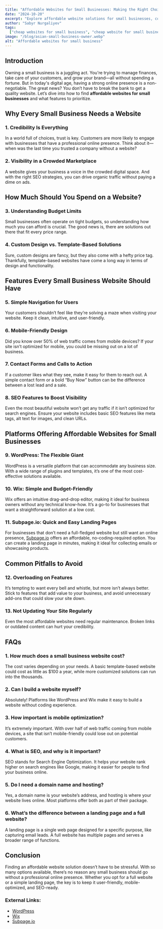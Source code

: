 ```yaml
---
title: "Affordable Websites for Small Businesses: Making the Right Choice"
date: "2024-10-20"
excerpt: "Explore affordable website solutions for small businesses, covering everything from essential features to finding the best deals."
author: "Sabyr Nurgaliyev"
tags:
  ["cheap websites for small business", "cheap website for small business", "sub page", "subpage"]
image: "/blog/asian-small-business-owner.webp"
alt: "Affordable websites for small business"
---
```


## Introduction

Owning a small business is a juggling act. You're trying to manage finances, take care of your customers, and grow your brand—all without spending a fortune. But in today's digital age, having a strong online presence is a non-negotiable. The great news? You don’t have to break the bank to get a quality website. Let’s dive into how to find **affordable websites for small businesses** and what features to prioritize.

## Why Every Small Business Needs a Website

### 1. Credibility Is Everything
In a world full of choices, trust is key. Customers are more likely to engage with businesses that have a professional online presence. Think about it—when was the last time you trusted a company without a website?

### 2. Visibility in a Crowded Marketplace
A website gives your business a voice in the crowded digital space. And with the right SEO strategies, you can drive organic traffic without paying a dime on ads.

## How Much Should You Spend on a Website?

### 3. Understanding Budget Limits
Small businesses often operate on tight budgets, so understanding how much you can afford is crucial. The good news is, there are solutions out there that fit every price range.

### 4. Custom Design vs. Template-Based Solutions
Sure, custom designs are fancy, but they also come with a hefty price tag. Thankfully, template-based websites have come a long way in terms of design and functionality.

## Features Every Small Business Website Should Have

### 5. Simple Navigation for Users
Your customers shouldn’t feel like they’re solving a maze when visiting your website. Keep it clean, intuitive, and user-friendly.

### 6. Mobile-Friendly Design
Did you know over 50% of web traffic comes from mobile devices? If your site isn’t optimized for mobile, you could be missing out on a lot of business.

### 7. Contact Forms and Calls to Action
If a customer likes what they see, make it easy for them to reach out. A simple contact form or a bold “Buy Now” button can be the difference between a lost lead and a sale.

### 8. SEO Features to Boost Visibility
Even the most beautiful website won’t get any traffic if it isn’t optimized for search engines. Ensure your website includes basic SEO features like meta tags, alt text for images, and clean URLs.

## Platforms Offering Affordable Websites for Small Businesses

### 9. WordPress: The Flexible Giant
WordPress is a versatile platform that can accommodate any business size. With a wide range of plugins and templates, it’s one of the most cost-effective solutions available.

### 10. Wix: Simple and Budget-Friendly
Wix offers an intuitive drag-and-drop editor, making it ideal for business owners without any technical know-how. It’s a go-to for businesses that want a straightforward solution at a low cost.

### 11. Subpage.io: Quick and Easy Landing Pages
For businesses that don’t need a full-fledged website but still want an online presence, [Subpage.io](https://subpage.io) offers an affordable, no-coding-required option. You can create a landing page in minutes, making it ideal for collecting emails or showcasing products.

## Common Pitfalls to Avoid

### 12. Overloading on Features
It’s tempting to want every bell and whistle, but more isn’t always better. Stick to features that add value to your business, and avoid unnecessary add-ons that could slow your site down.

### 13. Not Updating Your Site Regularly
Even the most affordable websites need regular maintenance. Broken links or outdated content can hurt your credibility.

## FAQs

### 1. **How much does a small business website cost?**
The cost varies depending on your needs. A basic template-based website could cost as little as $100 a year, while more customized solutions can run into the thousands.

### 2. **Can I build a website myself?**
Absolutely! Platforms like WordPress and Wix make it easy to build a website without coding experience.

### 3. **How important is mobile optimization?**
It’s extremely important. With over half of web traffic coming from mobile devices, a site that isn’t mobile-friendly could lose out on potential customers.

### 4. **What is SEO, and why is it important?**
SEO stands for Search Engine Optimization. It helps your website rank higher on search engines like Google, making it easier for people to find your business online.

### 5. **Do I need a domain name and hosting?**
Yes, a domain name is your website’s address, and hosting is where your website lives online. Most platforms offer both as part of their package.

### 6. **What’s the difference between a landing page and a full website?**
A landing page is a single web page designed for a specific purpose, like capturing email leads. A full website has multiple pages and serves a broader range of functions.

## Conclusion

Finding an affordable website solution doesn’t have to be stressful. With so many options available, there’s no reason any small business should go without a professional online presence. Whether you opt for a full website or a simple landing page, the key is to keep it user-friendly, mobile-optimized, and SEO-ready.

### External Links:
- [WordPress](https://wordpress.org/)
- [Wix](https://www.wix.com/)
- [Subpage.io](https://subpage.io/)

